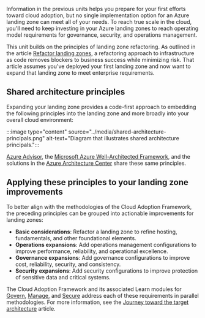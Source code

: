 Information in the previous units helps you prepare for your first efforts toward cloud adoption, but no single implementation option for an Azure landing zone can meet all of your needs. To reach true scale in the cloud, you'll need to keep investing in your Azure landing zones to reach operating model requirements for governance, security, and operations management. 

This unit builds on the principles of landing zone refactoring. As outlined in the article [Refactor landing zones](/azure/cloud-adoption-framework/ready/landing-zone/refactor), a refactoring approach to infrastructure as code removes blockers to business success while minimizing risk. That article assumes you've deployed your first landing zone and now want to expand that landing zone to meet enterprise requirements.

## Shared architecture principles

Expanding your landing zone provides a code-first approach to embedding the following principles into the landing zone and more broadly into your overall cloud environment:

:::image type="content" source="../media/shared-architecture-principals.png" alt-text="Diagram that illustrates shared architecture principals.":::

[Azure Advisor](/azure/advisor/advisor-overview), the [Microsoft Azure Well-Architected Framework](/azure/architecture/framework/), and the solutions in the [Azure Architecture Center](/azure/architecture/) share these same principles.

## Applying these principles to your landing zone improvements

To better align with the methodologies of the Cloud Adoption Framework, the preceding principles can be grouped into actionable improvements for landing zones:

- **Basic considerations**: Refactor a landing zone to refine hosting, fundamentals, and other foundational elements.
- **Operations expansions**: Add operations management configurations to improve performance, reliability, and operational excellence.
- **Governance expansions**: Add governance configurations to improve cost, reliability, security, and consistency.
- **Security expansions**: Add security configurations to improve protection of sensitive data and critical systems.

The Cloud Adoption Framework and its associated Learn modules for [Govern](/learn/modules/cloud-adoption-framework-govern/), [Manage](/learn/modules/cloud-adoption-framework-manage/), and [Secure](/learn/modules/cloud-adoption-framework-security/) address each of these requirements in parallel methodologies. For more information, see the [Journey toward the target architecture](/azure/cloud-adoption-framework/ready/landing-zone/landing-zone-journey) article.
